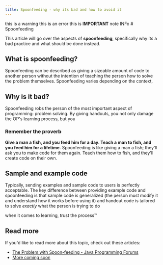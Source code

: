 ```yaml
---
title: Spoonfeeding - why its bad and how to avoid it
---
```


<script>
    	import Admonition from '$lib/components/admonition.svelte';
</script>

<Admonition warning>
this is a warning
</Admonition>

<Admonition error>
this is an error
</Admonition>

<Admonition important>
this is <strong>IMPORTANT</strong>
</Admonition>

<Admonition note>
note
</Admonition>

<Admonition info>
INFo
</Admonition>
# Spoonfeeding

This article will go over the aspects of **spoonfeeding**, specifically why its a bad practice and what should be done instead.

## What is spoonfeeding?

Spoonfeeding can be described as giving a sizeable amount of code to another person without the intention of teaching the person
how to solve the problem themselves. Spoonfeeding varies depending on the context,

## Why is it bad?

Spoonfeeding robs the person of the most important aspect of programming: problem solving. By giving handouts, you not only
damage the OP's learning process, but you

### Remember the proverb

**Give a man a fish, and you feed him for a day. Teach a man to fish, and you feed him for a lifetime.**
Spoonfeeding is like giving a man a fish; they'll ask you to make code for them again.
Teach them how to fish, and they'll create code on their own.

## Sample and example code

Typically, sending examples and sample code to users is perfectly acceptable. The key difference between providing example code
and spoonfeeding is that sample code is generalized (the person must modify it and understand how it works before using it) and
handout code is tailored to solve _exactly_ what the person is trying to do

when it comes to learning, trust the process™

## Read more

If you'd like to read more about this topic, check out these articles:

-   [The Problem with Spoon-feeding - Java Programming Forums](https://www.javaprogrammingforums.com/cafe/9544-problem-spoon-feeding.html)
-   [More coming soon](/)
